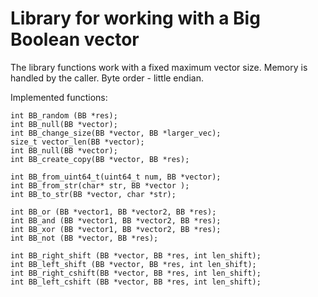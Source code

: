 Library for working with a Big Boolean vector
===
The library functions work with a fixed maximum vector size. Memory is handled by the caller. Byte order - little endian.

Implemented functions:

```
int BB_random (BB *res);
int BB_null(BB *vector);
int BB_change_size(BB *vector, BB *larger_vec);
size_t vector_len(BB *vector);
int BB_null(BB *vector);
int BB_create_copy(BB *vector, BB *res);

int BB_from_uint64_t(uint64_t num, BB *vector);
int BB_from_str(char* str, BB *vector );
int BB_to_str(BB *vector, char *str);

int BB_or (BB *vector1, BB *vector2, BB *res);
int BB_and (BB *vector1, BB *vector2, BB *res);
int BB_xor (BB *vector1, BB *vector2, BB *res);
int BB_not (BB *vector, BB *res);

int BB_right_shift (BB *vector, BB *res, int len_shift);
int BB_left_shift (BB *vector, BB *res, int len_shift);
int BB_right_cshift(BB *vector, BB *res, int len_shift);
int BB_left_cshift (BB *vector, BB *res, int len_shift);
```